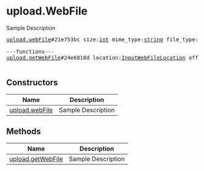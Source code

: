 # upload.WebFile

Sample Description

<pre>
<a href="../constructor/upload.webFile">upload.webFile</a>#21e753bc size:<a href="../type/int.md">int</a> mime_type:<a href="../type/string.md">string</a> file_type:<a href="../type/storage.FileType.md">storage.FileType</a> mtime:<a href="../type/int.md">int</a> bytes:<a href="../type/bytes.md">bytes</a> = <a href="../type/upload.WebFile.md">upload.WebFile</a>;

---functions---
<a href="../method/upload.getWebFile">upload.getWebFile</a>#24e6818d location:<a href="../type/InputWebFileLocation.md">InputWebFileLocation</a> offset:<a href="../type/int.md">int</a> limit:<a href="../type/int.md">int</a> = <a href="../type/upload.WebFile.md">upload.WebFile</a>;

</pre>

## Constructors

| Name | Description |
|------|-------------|
| [upload.webFile](../constructor/upload.webFile.md) | Sample Description |

## Methods

| Name | Description |
|------|-------------|
| [upload.getWebFile](../method/upload.getWebFile.md) | Sample Description |
